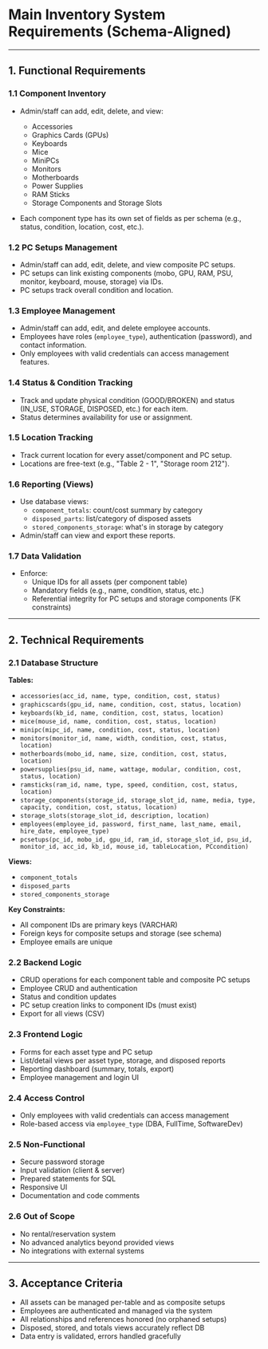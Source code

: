 # Main Inventory System Requirements (Schema-Aligned)

---

## 1. Functional Requirements

### 1.1 Component Inventory
- Admin/staff can add, edit, delete, and view:
  - Accessories
  - Graphics Cards (GPUs)
  - Keyboards
  - Mice
  - MiniPCs
  - Monitors
  - Motherboards
  - Power Supplies
  - RAM Sticks
  - Storage Components and Storage Slots

- Each component type has its own set of fields as per schema (e.g., status, condition, location, cost, etc.).

### 1.2 PC Setups Management
- Admin/staff can add, edit, delete, and view composite PC setups.
- PC setups can link existing components (mobo, GPU, RAM, PSU, monitor, keyboard, mouse, storage) via IDs.
- PC setups track overall condition and location.

### 1.3 Employee Management
- Admin/staff can add, edit, and delete employee accounts.
- Employees have roles (`employee_type`), authentication (password), and contact information.
- Only employees with valid credentials can access management features.

### 1.4 Status & Condition Tracking
- Track and update physical condition (GOOD/BROKEN) and status (IN_USE, STORAGE, DISPOSED, etc.) for each item.
- Status determines availability for use or assignment.

### 1.5 Location Tracking
- Track current location for every asset/component and PC setup.
- Locations are free-text (e.g., "Table 2 - 1", "Storage room 212").

### 1.6 Reporting (Views)
- Use database views:
    - `component_totals`: count/cost summary by category
    - `disposed_parts`: list/category of disposed assets
    - `stored_components_storage`: what's in storage by category
- Admin/staff can view and export these reports.

### 1.7 Data Validation
- Enforce:
  - Unique IDs for all assets (per component table)
  - Mandatory fields (e.g., name, condition, status, etc.)
  - Referential integrity for PC setups and storage components (FK constraints)

---

## 2. Technical Requirements

### 2.1 Database Structure

**Tables:**  
- `accessories(acc_id, name, type, condition, cost, status)`
- `graphicscards(gpu_id, name, condition, cost, status, location)`
- `keyboards(kb_id, name, condition, cost, status, location)`
- `mice(mouse_id, name, condition, cost, status, location)`
- `minipc(mipc_id, name, condition, cost, status, location)`
- `monitors(monitor_id, name, width, condition, cost, status, location)`
- `motherboards(mobo_id, name, size, condition, cost, status, location)`
- `powersupplies(psu_id, name, wattage, modular, condition, cost, status, location)`
- `ramsticks(ram_id, name, type, speed, condition, cost, status, location)`
- `storage_components(storage_id, storage_slot_id, name, media, type, capacity, condition, cost, status, location)`
- `storage_slots(storage_slot_id, description, location)`
- `employees(employee_id, password, first_name, last_name, email, hire_date, employee_type)`
- `pcsetups(pc_id, mobo_id, gpu_id, ram_id, storage_slot_id, psu_id, monitor_id, acc_id, kb_id, mouse_id, tableLocation, PCcondition)`

**Views:**  
- `component_totals`
- `disposed_parts`
- `stored_components_storage`

**Key Constraints:**  
- All component IDs are primary keys (VARCHAR)
- Foreign keys for composite setups and storage (see schema)
- Employee emails are unique

### 2.2 Backend Logic

- CRUD operations for each component table and composite PC setups
- Employee CRUD and authentication
- Status and condition updates
- PC setup creation links to component IDs (must exist)
- Export for all views (CSV)

### 2.3 Frontend Logic

- Forms for each asset type and PC setup
- List/detail views per asset type, storage, and disposed reports
- Reporting dashboard (summary, totals, export)
- Employee management and login UI

### 2.4 Access Control

- Only employees with valid credentials can access management
- Role-based access via `employee_type` (DBA, FullTime, SoftwareDev)

### 2.5 Non-Functional

- Secure password storage 
- Input validation (client & server)
- Prepared statements for SQL
- Responsive UI
- Documentation and code comments

### 2.6 Out of Scope

- No rental/reservation system
- No advanced analytics beyond provided views
- No integrations with external systems

---

## 3. Acceptance Criteria

- All assets can be managed per-table and as composite setups
- Employees are authenticated and managed via the system
- All relationships and references honored (no orphaned setups)
- Disposed, stored, and totals views accurately reflect DB
- Data entry is validated, errors handled gracefully